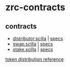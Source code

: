 # zrc-contracts

## contracts
- [distributor.scilla](https://github.com/PackagePortal/zrc-contracts/tree/main/contracts/distributor.scilla) | [specs](https://github.com/PackagePortal/zrc-contracts/tree/main/specs/Distributor.md)
- [swap.scilla](https://github.com/PackagePortal/zrc-contracts/tree/main/contracts/swap.scilla) | [specs](https://github.com/PackagePortal/zrc-contracts/tree/main/specs/Swap.md)
- [stake.scilla](https://github.com/PackagePortal/zrc-contracts/tree/main/contracts/stake.scilla) | [specs](https://github.com/PackagePortal/zrc-contracts/tree/main/specs/Stake.md)

[token distribution reference](https://github.com/PackagePortal/zrc-token-distro)
